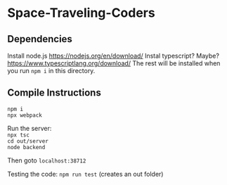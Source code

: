 # Space-Traveling-Coders

## Dependencies
Install node.js https://nodejs.org/en/download/
Instal typescript? Maybe? https://www.typescriptlang.org/download/
The rest will be installed when you run `npm i` in this directory.

## Compile Instructions
`npm i`\
`npx webpack`

Run the server:\
`npx tsc`\
`cd out/server`\
`node backend`

Then goto `localhost:38712`

Testing the code: 
`npm run test` (creates an out folder)